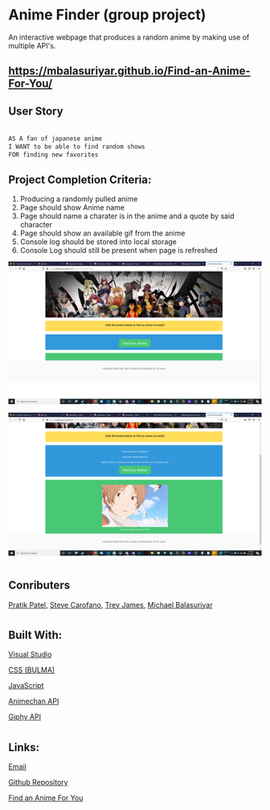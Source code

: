 # Anime Finder (group project)

An interactive webpage that produces a random anime by making use of multiple API's.  
## https://mbalasuriyar.github.io/Find-an-Anime-For-You/


## User Story

```

AS A fan of japanese anime
I WANT to be able to find random shows
FOR finding new favorites

```

## Project Completion Criteria:
1. Producing a randomly pulled anime
2. Page should show Anime name
3. Page should name a charater is in the anime and a quote by said character
4. Page should show an available gif from the anime
5. Console log should be stored into local storage
6. Console Log should still be present when page is refreshed


![Load up of webpage.](anifind1.png)





![Press button for random anime.](anifind2.png)
```
```


## Conributers
[Pratik Patel](https://github.com/PratikPatel-Code/), [Steve Carofano](https://github.com/stevecarofano), 
[Trey James](https://github.com/tdjames20), [Michael Balasuriyar](https://github.com/MBalasuriyar)


#
## Built With:
[Visual Studio](https://visualstudio.microsoft.com/)

[CSS (BULMA)](https://bulma.io/)

[JavaScript](https://www.javascript.com/)

[Animechan API](https://animechan.vercel.app/)

[Giphy API](https://api.giphy.com)


#
## Links:
[Email](pratikpatel_85@yahoo.com)

[Github Repository](https://github.com/MBalasuriyar/Find-an-Anime-For-You)

[Find an Anime For You](https://mbalasuriyar.github.io/Find-an-Anime-For-You/)